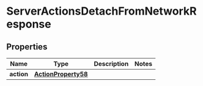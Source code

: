 

# ServerActionsDetachFromNetworkResponse


## Properties

| Name | Type | Description | Notes |
|------------ | ------------- | ------------- | -------------|
|**action** | [**ActionProperty58**](ActionProperty58.md) |  |  |



